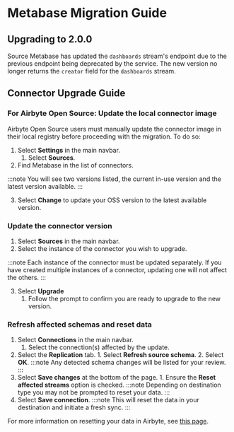 # Metabase Migration Guide

## Upgrading to 2.0.0

Source Metabase has updated the `dashboards` stream's endpoint due to the previous endpoint being deprecated by the service. The new version no longer returns the `creator` field for the `dashboards` stream.

## Connector Upgrade Guide

### For Airbyte Open Source: Update the local connector image

Airbyte Open Source users must manually update the connector image in their local registry before proceeding with the migration. To do so:

1. Select **Settings** in the main navbar.
   1. Select **Sources**.
2. Find Metabase in the list of connectors.

:::note
You will see two versions listed, the current in-use version and the latest version available.
:::

3. Select **Change** to update your OSS version to the latest available version.

### Update the connector version

1. Select **Sources** in the main navbar.
2. Select the instance of the connector you wish to upgrade.

:::note
Each instance of the connector must be updated separately. If you have created multiple instances of a connector, updating one will not affect the others.
:::

3. Select **Upgrade**
   1. Follow the prompt to confirm you are ready to upgrade to the new version.

### Refresh affected schemas and reset data

1. Select **Connections** in the main navbar.
   1. Select the connection(s) affected by the update.
2. Select the **Replication** tab. 1. Select **Refresh source schema**. 2. Select **OK**.
   :::note
   Any detected schema changes will be listed for your review.
   :::
3. Select **Save changes** at the bottom of the page. 1. Ensure the **Reset affected streams** option is checked.
   :::note
   Depending on destination type you may not be prompted to reset your data.
   :::
4. Select **Save connection**.
   :::note
   This will reset the data in your destination and initiate a fresh sync.
   :::

For more information on resetting your data in Airbyte, see [this page](/platform/operator-guides/clear).
